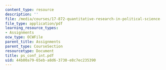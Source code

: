 ```yaml
---
content_type: resource
description: ''
file: /media/courses/17-872-quantitative-research-in-political-science-and-public-policy-spring-2004/44b00a7965eba8d63730e8c7ec235390_ps_conf_int.pdf
file_type: application/pdf
learning_resource_types:
- Assignments
ocw_type: OCWFile
parent_title: Assignments
parent_type: CourseSection
resourcetype: Document
title: ps_conf_int.pdf
uid: 44b00a79-65eb-a8d6-3730-e8c7ec235390
---
```

